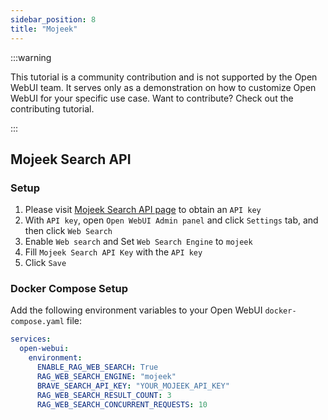 ```yaml
---
sidebar_position: 8
title: "Mojeek"
---
```


:::warning

This tutorial is a community contribution and is not supported by the Open WebUI team. It serves only as a demonstration on how to customize Open WebUI for your specific use case. Want to contribute? Check out the contributing tutorial.

:::

## Mojeek Search API

### Setup

1. Please visit [Mojeek Search API page](https://www.mojeek.com/services/search/web-search-api/) to obtain an `API key`
2. With `API key`, open `Open WebUI Admin panel` and click `Settings` tab, and then click `Web Search`
3. Enable `Web search` and Set `Web Search Engine` to `mojeek`
4. Fill `Mojeek Search API Key` with the `API key`
5. Click `Save`

### Docker Compose Setup

Add the following environment variables to your Open WebUI `docker-compose.yaml` file:

```yaml
services:
  open-webui:
    environment:
      ENABLE_RAG_WEB_SEARCH: True
      RAG_WEB_SEARCH_ENGINE: "mojeek"
      BRAVE_SEARCH_API_KEY: "YOUR_MOJEEK_API_KEY"
      RAG_WEB_SEARCH_RESULT_COUNT: 3
      RAG_WEB_SEARCH_CONCURRENT_REQUESTS: 10
```
